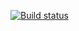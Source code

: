 [![Build status](https://ci.appveyor.com/api/projects/status/dyighpkikju3m072?svg=true)](https://ci.appveyor.com/project/Andrey09123/ajs-containers-2)
